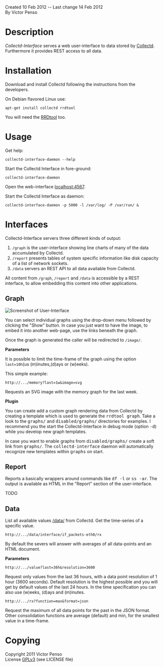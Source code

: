 Created 10 Feb 2012 -- Last change 14 Feb 2012  
By Victor Penso

Description
===========

_Collectd-Interface_ serves a web user-interface to data stored 
by [Collectd](http://collectd.org/). Furthermore it provides REST 
access to all data.

Installation
============

Download and install Collectd following the instructions 
from the developers. 

On Debian flavored Linux use:

    apt-get install collectd rrdtool

You will need the [RRDtool](http://oss.oetiker.ch/rrdtool/) too.

Usage
=====

Get help:

    collectd-interface-daemon --help

Start the Collectd Interface in fore-ground:

    collectd-interface-daemon

Open the web-interface <a href='localhost:4567'>localhost:4567</a>.

Start the Collectd Interface as daemon:

    collectd-interface-daemon -p 5000 -l /var/log/ -P /var/run/ &


Interfaces
==========

Collectd-Interface servers three different kinds of output:

1. `/graph` is the user-interface showing line charts of many
   of the data accumulated by Collectd.
2. `/report` presents tables of system specific information
   like disk capacity of a list of network sockets.
3. `/data` servers an REST API to all data available from 
   Collectd.

All content from `/graph`, `/report` and `/data` is accessible 
by a REST interface, to allow embedding this content into other
applications.

Graph
-----

![Screenshot of User-Interface](https://github.com/vpenso/collectd-interface/raw/master/public/readme/user-interface.png  "Screenshot of the User-Interface")

You can select individual graphs using the drop-down menu followed by 
clicking the "Show" button. In case you just want to have the image, to
embed it into another web-page, use the links beneath the graph.

Once the graph is generated the caller will be redirected to `/image/`.

**Parameters**

It is possible to limit the time-frame of the graph using the option
`last=10h`(us (m)inutes,(d)ays or (w)eeks). 

This simple example:

    http://.../memory?last=1w&image=svg

Requests an SVG image with the memory graph for the last week.

**Plugin**

You can create add a custom graph rendering data from Collectd
by creating a template which is used to generate the <tt>rrdtool graph</tt>.
Take a look to the <tt>graphs/</tt> and <tt>disabled/graphs/</tt> directories 
for examples. I recommend you the start the Collectd-Interface in
debug mode (option <tt>-d</tt>) while you develop new graph templates.

In case you want to enable graphs from <tt>disabled/graphs/</tt> create 
a soft link from <tt>graphs/</tt>. The <tt>collectd-interface</tt> daemon will 
automatically recognize new templates within <tt>graphs</tt> on start.

Report
------

Reports a basically wrappers around commands like <tt>df -l</tt> or
<tt>ss -ar</tt>. The output is available as HTML in the "Report" section
of the user-interface. 

TODO

Data
----

List all available values <a href="/data/">/data/</a> from 
Collectd. Get the time-series of a specific value.

    http://.../data/interface/if_packets-eth0/rx

By default the severs will answer with averages 
of all data-points and an HTML document.

**Parameters**

    http://.../value?last=36h&resolution=3600

Request only values from the last 36 hours, with a
data point resolution of 1 hour (3600 seconds).
Default resolution is the highest possible and you
will get by default values of the last 24 hours.
In the time specification you can also use (w)eeks,
(d)ays and (m)inutes.

    http://.../rx?function=max&format=json

Request the maximum of all data points for the past
in the JSON format. Other consolidation functions
are average (default) and min, for the smallest value
in a time-frame.


Copying
=======

Copyright 2011 Victor Penso  
License [GPLv3](http://www.gnu.org/licenses/gpl-3.0.html) (see LICENSE file)
